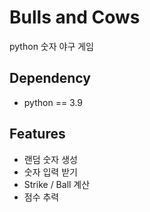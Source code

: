 # Bulls and Cows
python 숫자 야구 게임

## Dependency 
- python == 3.9

## Features
- 랜덤 숫자 생성
- 숫자 입력 받기
- Strike / Ball 계산
- 점수 추력

